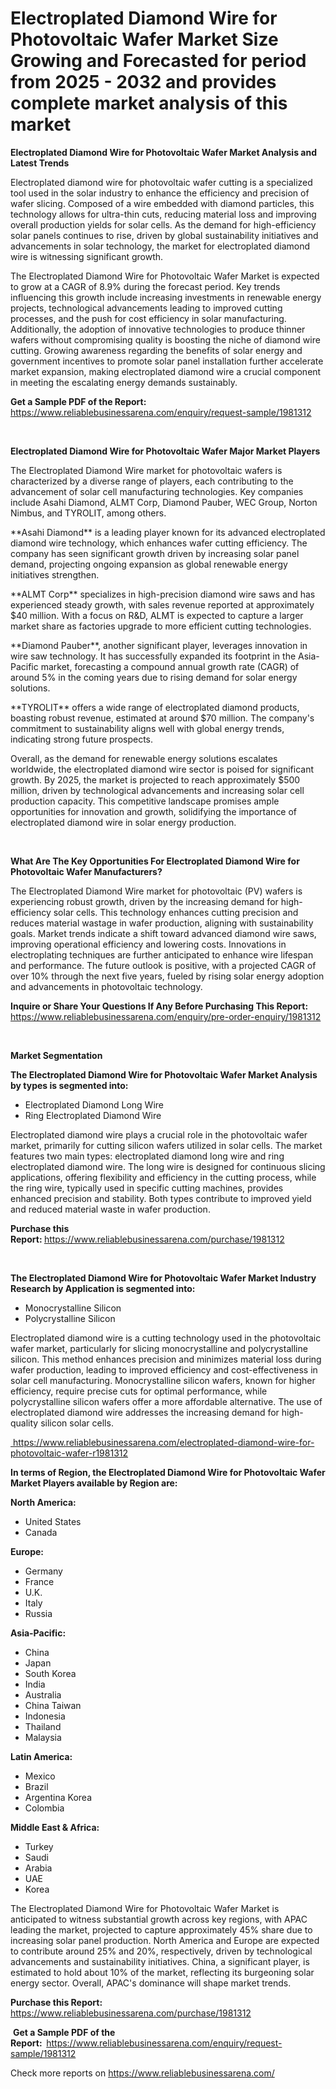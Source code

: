<p><h1>Electroplated Diamond Wire for Photovoltaic Wafer Market Size Growing and Forecasted for period from 2025 - 2032 and provides complete market analysis of this market</h1></p><p><strong>Electroplated Diamond Wire for Photovoltaic Wafer Market Analysis and Latest Trends</strong></p>
<p><p>Electroplated diamond wire for photovoltaic wafer cutting is a specialized tool used in the solar industry to enhance the efficiency and precision of wafer slicing. Composed of a wire embedded with diamond particles, this technology allows for ultra-thin cuts, reducing material loss and improving overall production yields for solar cells. As the demand for high-efficiency solar panels continues to rise, driven by global sustainability initiatives and advancements in solar technology, the market for electroplated diamond wire is witnessing significant growth. </p><p>The Electroplated Diamond Wire for Photovoltaic Wafer Market is expected to grow at a CAGR of 8.9% during the forecast period. Key trends influencing this growth include increasing investments in renewable energy projects, technological advancements leading to improved cutting processes, and the push for cost efficiency in solar manufacturing. Additionally, the adoption of innovative technologies to produce thinner wafers without compromising quality is boosting the niche of diamond wire cutting. Growing awareness regarding the benefits of solar energy and government incentives to promote solar panel installation further accelerate market expansion, making electroplated diamond wire a crucial component in meeting the escalating energy demands sustainably.</p></p>
<p><strong>Get a Sample PDF of the Report:&nbsp;</strong> <a href="https://www.reliablebusinessarena.com/enquiry/request-sample/1981312?utm_campaign=1841&utm_medium=2&utm_source=Github&utm_content=ia&utm_term=05022025&utm_id=electroplated-diamond-wire-for-photovoltaic-wafer">https://www.reliablebusinessarena.com/enquiry/request-sample/1981312</a></p>
<p>&nbsp;</p>
<p><strong>Electroplated Diamond Wire for Photovoltaic Wafer Major Market Players</strong></p>
<p><p>The Electroplated Diamond Wire market for photovoltaic wafers is characterized by a diverse range of players, each contributing to the advancement of solar cell manufacturing technologies. Key companies include Asahi Diamond, ALMT Corp, Diamond Pauber, WEC Group, Norton Nimbus, and TYROLIT, among others.</p><p>**Asahi Diamond** is a leading player known for its advanced electroplated diamond wire technology, which enhances wafer cutting efficiency. The company has seen significant growth driven by increasing solar panel demand, projecting ongoing expansion as global renewable energy initiatives strengthen.</p><p>**ALMT Corp** specializes in high-precision diamond wire saws and has experienced steady growth, with sales revenue reported at approximately $40 million. With a focus on R&D, ALMT is expected to capture a larger market share as factories upgrade to more efficient cutting technologies.</p><p>**Diamond Pauber**, another significant player, leverages innovation in wire saw technology. It has successfully expanded its footprint in the Asia-Pacific market, forecasting a compound annual growth rate (CAGR) of around 5% in the coming years due to rising demand for solar energy solutions.</p><p>**TYROLIT** offers a wide range of electroplated diamond products, boasting robust revenue, estimated at around $70 million. The company's commitment to sustainability aligns well with global energy trends, indicating strong future prospects.</p><p>Overall, as the demand for renewable energy solutions escalates worldwide, the electroplated diamond wire sector is poised for significant growth. By 2025, the market is projected to reach approximately $500 million, driven by technological advancements and increasing solar cell production capacity. This competitive landscape promises ample opportunities for innovation and growth, solidifying the importance of electroplated diamond wire in solar energy production.</p></p>
<p>&nbsp;</p>
<p><strong>What Are The Key Opportunities For Electroplated Diamond Wire for Photovoltaic Wafer Manufacturers?</strong></p>
<p><p>The Electroplated Diamond Wire market for photovoltaic (PV) wafers is experiencing robust growth, driven by the increasing demand for high-efficiency solar cells. This technology enhances cutting precision and reduces material wastage in wafer production, aligning with sustainability goals. Market trends indicate a shift toward advanced diamond wire saws, improving operational efficiency and lowering costs. Innovations in electroplating techniques are further anticipated to enhance wire lifespan and performance. The future outlook is positive, with a projected CAGR of over 10% through the next five years, fueled by rising solar energy adoption and advancements in photovoltaic technology.</p></p>
<p><strong>Inquire or Share Your Questions If Any Before Purchasing This Report:</strong> <a href="https://www.reliablebusinessarena.com/enquiry/pre-order-enquiry/1981312?utm_campaign=1841&utm_medium=2&utm_source=Github&utm_content=ia&utm_term=05022025&utm_id=electroplated-diamond-wire-for-photovoltaic-wafer">https://www.reliablebusinessarena.com/enquiry/pre-order-enquiry/1981312</a></p>
<p>&nbsp;</p>
<p><strong>Market Segmentation</strong></p>
<p><strong>The Electroplated Diamond Wire for Photovoltaic Wafer Market Analysis by types is segmented into:</strong></p>
<p><ul><li>Electroplated Diamond Long Wire</li><li>Ring Electroplated Diamond Wire</li></ul></p>
<p><p>Electroplated diamond wire plays a crucial role in the photovoltaic wafer market, primarily for cutting silicon wafers utilized in solar cells. The market features two main types: electroplated diamond long wire and ring electroplated diamond wire. The long wire is designed for continuous slicing applications, offering flexibility and efficiency in the cutting process, while the ring wire, typically used in specific cutting machines, provides enhanced precision and stability. Both types contribute to improved yield and reduced material waste in wafer production.</p></p>
<p><strong>Purchase this Report:&nbsp;</strong><a href="https://www.reliablebusinessarena.com/purchase/1981312?utm_campaign=1841&utm_medium=2&utm_source=Github&utm_content=ia&utm_term=05022025&utm_id=electroplated-diamond-wire-for-photovoltaic-wafer">https://www.reliablebusinessarena.com/purchase/1981312</a></p>
<p>&nbsp;</p>
<p><strong>The Electroplated Diamond Wire for Photovoltaic Wafer Market Industry Research by Application is segmented into:</strong></p>
<p><ul><li>Monocrystalline Silicon</li><li>Polycrystalline Silicon</li></ul></p>
<p><p>Electroplated diamond wire is a cutting technology used in the photovoltaic wafer market, particularly for slicing monocrystalline and polycrystalline silicon. This method enhances precision and minimizes material loss during wafer production, leading to improved efficiency and cost-effectiveness in solar cell manufacturing. Monocrystalline silicon wafers, known for higher efficiency, require precise cuts for optimal performance, while polycrystalline silicon wafers offer a more affordable alternative. The use of electroplated diamond wire addresses the increasing demand for high-quality silicon solar cells.</p></p>
<p><a href="https://www.reliablebusinessarena.com/electroplated-diamond-wire-for-photovoltaic-wafer-r1981312?utm_campaign=1841&utm_medium=2&utm_source=Github&utm_content=ia&utm_term=05022025&utm_id=electroplated-diamond-wire-for-photovoltaic-wafer">&nbsp;https://www.reliablebusinessarena.com/electroplated-diamond-wire-for-photovoltaic-wafer-r1981312</a></p>
<p><strong>In terms of Region, the Electroplated Diamond Wire for Photovoltaic Wafer Market Players available by Region are:</strong></p>
<p>
    <p> <strong> North America: </strong>
        <ul>
            <li>United States</li>
            <li>Canada</li>
        </ul>
        </p> 
    <p> <strong> Europe: </strong>
        <ul>
            <li>Germany</li>
            <li>France</li>
            <li>U.K.</li>
            <li>Italy</li>
            <li>Russia</li>
        </ul>
        </p> 
    <p> <strong> Asia-Pacific: </strong>
        <ul>
            <li>China</li>
            <li>Japan</li>
            <li>South Korea</li>
            <li>India</li>
            <li>Australia</li>
            <li>China Taiwan</li>
            <li>Indonesia</li>
            <li>Thailand</li>
            <li>Malaysia</li>
        </ul>
        </p> 
    <p> <strong> Latin America: </strong>
        <ul>
            <li>Mexico</li>
            <li>Brazil</li>
            <li>Argentina Korea</li>
            <li>Colombia</li>
        </ul>
        </p> 
    <p> <strong> Middle East & Africa: </strong>
        <ul>
            <li>Turkey</li>
            <li>Saudi</li>
            <li>Arabia</li>
            <li>UAE</li>
            <li>Korea</li>
        </ul>
    </p>
    </p>
<p><p>The Electroplated Diamond Wire for Photovoltaic Wafer Market is anticipated to witness substantial growth across key regions, with APAC leading the market, projected to capture approximately 45% share due to increasing solar panel production. North America and Europe are expected to contribute around 25% and 20%, respectively, driven by technological advancements and sustainability initiatives. China, a significant player, is estimated to hold about 10% of the market, reflecting its burgeoning solar energy sector. Overall, APAC's dominance will shape market trends.</p></p>
<p><strong>Purchase this Report: </strong><a href="https://www.reliablebusinessarena.com/purchase/1981312?utm_campaign=1841&utm_medium=2&utm_source=Github&utm_content=ia&utm_term=05022025&utm_id=electroplated-diamond-wire-for-photovoltaic-wafer">https://www.reliablebusinessarena.com/purchase/1981312</a></p>
<p>&nbsp;<strong>Get a Sample PDF of the Report:&nbsp;&nbsp;</strong><a href="https://www.reliablebusinessarena.com/enquiry/request-sample/1981312?utm_campaign=1841&utm_medium=2&utm_source=Github&utm_content=ia&utm_term=05022025&utm_id=electroplated-diamond-wire-for-photovoltaic-wafer">https://www.reliablebusinessarena.com/enquiry/request-sample/1981312</a></p>
<p><strong></strong></p>
<p>Check more reports on <a href="https://www.reliablebusinessarena.com/?utm_campaign=1841&utm_medium=2&utm_source=Github&utm_content=ia&utm_term=05022025&utm_id=electroplated-diamond-wire-for-photovoltaic-wafer">https://www.reliablebusinessarena.com/</a></p>
